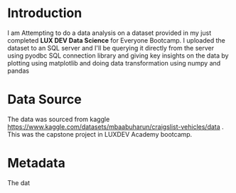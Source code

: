 # Introduction
I am Attempting to do a data analysis on a dataset provided in my just completed **LUX DEV Data Science** for Everyone Bootcamp. I uploaded the dataset to an SQL server and I'll be querying it directly from the server using pyodbc SQL connection library  and giving key insights on the data by plotting using matplotlib and doing data transformation using numpy and pandas

# Data Source

The data was sourced from  kaggle https://www.kaggle.com/datasets/mbaabuharun/craigslist-vehicles/data . This was the capstone project in LUXDEV Academy bootcamp.

# Metadata

The dat


